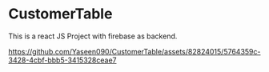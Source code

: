# CustomerTable
 This is a react JS Project with firebase as backend.
 


https://github.com/Yaseen090/CustomerTable/assets/82824015/5764359c-3428-4cbf-bbb5-3415328ceae7

